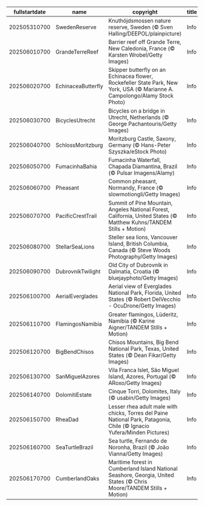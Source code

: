 |fullstartdate|name|copyright|title|image|
|--|--|--|--|--|
202505310700|SwedenReserve|Knuthöjdsmossen nature reserve, Sweden (© Sven Halling/DEEPOL/plainpicture)|Info|![](/en-AU/2025/06/202505310700SwedenReserve.jpg)|
202506010700|GrandeTerreReef|Barrier reef off Grande Terre, New Caledonia, France (© Karsten Wrobel/Getty Images)|Info|![](/en-AU/2025/06/202506010700GrandeTerreReef.jpg)|
202506020700|EchinaceaButterfly|Skipper butterfly on an Echinacea flower, Rockefeller State Park, New York, USA (© Marianne A. Campolongo/Alamy Stock Photo)|Info|![](/en-AU/2025/06/202506020700EchinaceaButterfly.jpg)|
202506030700|BicyclesUtrecht|Bicycles on a bridge in Utrecht, Netherlands (© George Pachantouris/Getty Images)|Info|![](/en-AU/2025/06/202506030700BicyclesUtrecht.jpg)|
202506040700|SchlossMoritzburg|Moritzburg Castle, Saxony, Germany (© Hans-Peter Szyszka/eStock Photo)|Info|![](/en-AU/2025/06/202506040700SchlossMoritzburg.jpg)|
202506050700|FumacinhaBahia|Fumacinha Waterfall, Chapada Diamantina, Brazil (© Pulsar Imagens/Alamy)|Info|![](/en-AU/2025/06/202506050700FumacinhaBahia.jpg)|
202506060700|Pheasant|Common pheasant, Normandy, France (© slowmotiongli/Getty Images)|Info|![](/en-AU/2025/06/202506060700Pheasant.jpg)|
202506070700|PacificCrestTrail|Summit of Pine Mountain, Angeles National Forest, California, United States (© Matthew Kuhns/TANDEM Stills + Motion)|Info|![](/en-AU/2025/06/202506070700PacificCrestTrail.jpg)|
202506080700|StellarSeaLions|Steller sea lions, Vancouver Island, British Columbia, Canada (© Steve Woods Photography/Getty Images)|Info|![](/en-AU/2025/06/202506080700StellarSeaLions.jpg)|
202506090700|DubrovnikTwilight|Old City of Dubrovnik in Dalmatia, Croatia (© bluejayphoto/Getty Images)|Info|![](/en-AU/2025/06/202506090700DubrovnikTwilight.jpg)|
202506100700|AerialEverglades|Aerial view of Everglades National Park, Florida, United States (© Robert DelVecchio - OcuDrone/Getty Images)|Info|![](/en-AU/2025/06/202506100700AerialEverglades.jpg)|
202506110700|FlamingosNamibia|Greater flamingos, Lüderitz, Namibia (© Karine Aigner/TANDEM Stills + Motion)|Info|![](/en-AU/2025/06/202506110700FlamingosNamibia.jpg)|
202506120700|BigBendChisos|Chisos Mountains, Big Bend National Park, Texas, United States (© Dean Fikar/Getty Images)|Info|![](/en-AU/2025/06/202506120700BigBendChisos.jpg)|
202506130700|SanMiguelAzores|Vila Franca Islet, São Miguel Island, Azores, Portugal (© ARoxo/Getty Images)|Info|![](/en-AU/2025/06/202506130700SanMiguelAzores.jpg)|
202506140700|DolomitiEstate|Cinque Torri, Dolomites, Italy (© usabin/Getty Images)|Info|![](/en-AU/2025/06/202506140700DolomitiEstate.jpg)|
202506150700|RheaDad|Lesser rhea adult male with chicks, Torres del Paine National Park, Patagonia, Chile (© Ignacio Yufera/Minden Pictures)|Info|![](/en-AU/2025/06/202506150700RheaDad.jpg)|
202506160700|SeaTurtleBrazil|Sea turtle, Fernando de Noronha, Brazil (© João Vianna/Getty Images)|Info|![](/en-AU/2025/06/202506160700SeaTurtleBrazil.jpg)|
202506170700|CumberlandOaks|Maritime forest in Cumberland Island National Seashore, Georgia, United States (© Chris Moore/TANDEM Stills + Motion)|Info|![](/en-AU/2025/06/202506170700CumberlandOaks.jpg)|
